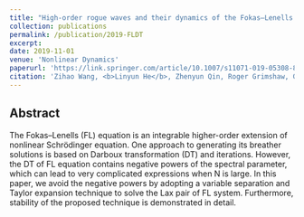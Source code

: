 ```yaml
---
title: "High-order rogue waves and their dynamics of the Fokas–Lenells equation revisited: a variable separation technique"
collection: publications
permalink: /publication/2019-FLDT
excerpt: 
date: 2019-11-01
venue: 'Nonlinear Dynamics'
paperurl: 'https://link.springer.com/article/10.1007/s11071-019-05308-8'
citation: 'Zihao Wang, <b>Linyun He</b>, Zhenyun Qin, Roger Grimshaw, Gui Mu. (2019). &quot;High-order rogue waves and their dynamics of the Fokas–Lenells equation revisited: a variable separation technique.&quot; <i>Nonlinear Dynamics</i>. 98 (3), 2067-2077.'
---
```


## Abstract
The Fokas–Lenells (FL) equation is an integrable higher-order extension of nonlinear Schrödinger equation. One approach to generating its breather solutions is based on Darboux transformation (DT) and iterations. However, the DT of FL equation contains negative powers of the spectral parameter, which can lead to very complicated expressions when N is large. In this paper, we avoid the negative powers by adopting a variable separation and Taylor expansion technique to solve the Lax pair of FL system. Furthermore, stability of the proposed technique is demonstrated in detail.
